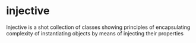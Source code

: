 # injective
Injective is a shot collection of classes showing principles of encapsulating complexity of instantiating objects by means of injecting their properties
